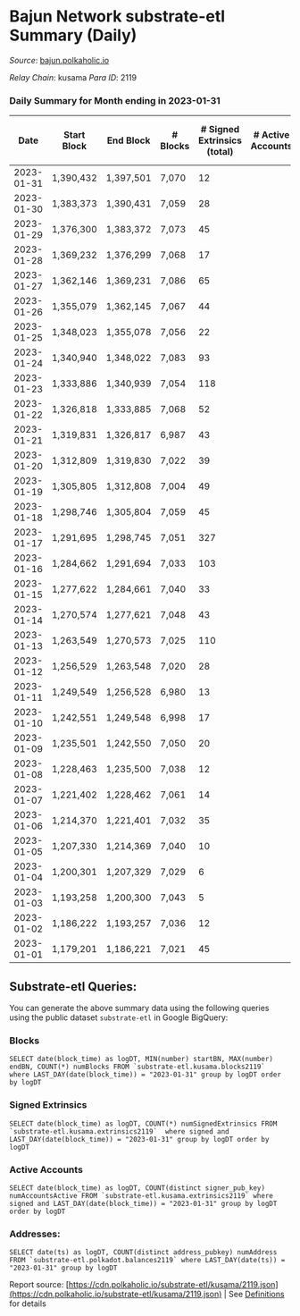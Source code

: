 # Bajun Network substrate-etl Summary (Daily)

_Source_: [bajun.polkaholic.io](https://bajun.polkaholic.io)

*Relay Chain*: kusama
*Para ID*: 2119



### Daily Summary for Month ending in 2023-01-31


| Date | Start Block | End Block | # Blocks | # Signed Extrinsics (total) | # Active Accounts | # Passive | # New | # Addresses with Balances | # Events | # Transfers | # XCM Transfers In | # XCM Transfers Out |
| ---- | ----------- | --------- | -------- | --------------------------- | ----------------- | --------- | ----- | ------------------------- | -------- | ----------- | ------------------ | ------------------- |
| 2023-01-31 | 1,390,432 | 1,397,501 | 7,070  | 12 |  | 9 | 7 | 4,244 | 14,229 | 11  |   |   |
| 2023-01-30 | 1,383,373 | 1,390,431 | 7,059  | 28 |  | 9 | 5 | 4,237 | 14,304 | 23  |   |   |
| 2023-01-29 | 1,376,300 | 1,383,372 | 7,073  | 45 |  | 18 | 11 | 4,232 | 14,440 | 38  |   |   |
| 2023-01-28 | 1,369,232 | 1,376,299 | 7,068  | 17 |  | 11 | 4 | 4,221 | 14,250 | 15  |   |   |
| 2023-01-27 | 1,362,146 | 1,369,231 | 7,086  | 65 |  | 17 | 24 | 4,217 | 14,612 | 62  |   |   |
| 2023-01-26 | 1,355,079 | 1,362,145 | 7,067  | 44 |  | 15 | 15 | 4,193 | 14,435 | 41  |   |   |
| 2023-01-25 | 1,348,023 | 1,355,078 | 7,056  | 22 |  | 18 | 14 | 4,178 | 14,275 | 21  |   |   |
| 2023-01-24 | 1,340,940 | 1,348,022 | 7,083  | 93 |  | 23 | 35 | 4,164 | 14,798 | 91  |   |   |
| 2023-01-23 | 1,333,886 | 1,340,939 | 7,054  | 118 |  | 34 | 34 | 4,129 | 14,887 | 107  |   |   |
| 2023-01-22 | 1,326,818 | 1,333,885 | 7,068  | 52 |  | 18 | 12 | 4,095 | 14,474 | 48  |   |   |
| 2023-01-21 | 1,319,831 | 1,326,817 | 6,987  | 43 |  | 23 | 15 | 4,083 | 14,265 | 39  |   |   |
| 2023-01-20 | 1,312,809 | 1,319,830 | 7,022  | 39 |  | 21 | 15 | 4,068 | 14,314 | 31  |   |   |
| 2023-01-19 | 1,305,805 | 1,312,808 | 7,004  | 49 |  | 25 | 19 | 4,053 | 14,348 | 45  |   |   |
| 2023-01-18 | 1,298,746 | 1,305,804 | 7,059  | 45 |  | 32 | 30 | 4,035 | 14,452 | 41  |   |   |
| 2023-01-17 | 1,291,695 | 1,298,745 | 7,051  | 327 |  | 94 | 151 | 4,005 | 16,411 | 320  |   |   |
| 2023-01-16 | 1,284,662 | 1,291,694 | 7,033  | 103 |  | 85 | 55 | 3,854 | 14,797 | 98  |   |   |
| 2023-01-15 | 1,277,622 | 1,284,661 | 7,040  | 33 |  | 24 | 11 | 3,799 | 14,304 | 30  |   |   |
| 2023-01-14 | 1,270,574 | 1,277,621 | 7,048  | 43 |  | 24 | 14 | 3,788 | 14,385 | 36  |   |   |
| 2023-01-13 | 1,263,549 | 1,270,573 | 7,025  | 110 |  | 71 | 43 | 3,774 | 14,800 | 101  |   |   |
| 2023-01-12 | 1,256,529 | 1,263,548 | 7,020  | 28 |  | 13 | 12 | 3,731 | 14,240 | 23  |   |   |
| 2023-01-11 | 1,249,549 | 1,256,528 | 6,980  | 13 |  | 8 | 3 | 3,720 | 14,048 | 11  |   |   |
| 2023-01-10 | 1,242,551 | 1,249,548 | 6,998  | 17 |  | 6 | 2 | 3,717 | 14,106 | 11  |   |   |
| 2023-01-09 | 1,235,501 | 1,242,550 | 7,050  | 20 |  | 10 | 5 | 3,715 | 14,234 | 15  |   |   |
| 2023-01-08 | 1,228,463 | 1,235,500 | 7,038  | 12 |  | 5 | 1 | 3,710 | 14,153 | 9  |   |   |
| 2023-01-07 | 1,221,402 | 1,228,462 | 7,061  | 14 |  | 2 |  | 3,709 | 14,210 | 9  |   |   |
| 2023-01-06 | 1,214,370 | 1,221,401 | 7,032  | 35 |  | 11 | 6 | 3,709 | 14,319 | 30  |   |   |
| 2023-01-05 | 1,207,330 | 1,214,369 | 7,040  | 10 |  | 1 | 1 | 3,703 | 14,149 | 8  |   |   |
| 2023-01-04 | 1,200,301 | 1,207,329 | 7,029  | 6 |  | 3 |  | 3,702 | 14,098 | 5  |   |   |
| 2023-01-03 | 1,193,258 | 1,200,300 | 7,043  | 5 |  | 1 |  | 3,702 | 14,120 | 1  |   |   |
| 2023-01-02 | 1,186,222 | 1,193,257 | 7,036  | 12 |  | 1 | 3 | 3,702 | 14,153 | 11  |   |   |
| 2023-01-01 | 1,179,201 | 1,186,221 | 7,021  | 45 |  | 2 | 13 | 3,699 | 14,342 | 43  |   |   |

## Substrate-etl Queries:
You can generate the above summary data using the following queries using the public dataset `substrate-etl` in Google BigQuery:


### Blocks
```
SELECT date(block_time) as logDT, MIN(number) startBN, MAX(number) endBN, COUNT(*) numBlocks FROM `substrate-etl.kusama.blocks2119`  where LAST_DAY(date(block_time)) = "2023-01-31" group by logDT order by logDT
```


### Signed Extrinsics
```
SELECT date(block_time) as logDT, COUNT(*) numSignedExtrinsics FROM `substrate-etl.kusama.extrinsics2119`  where signed and LAST_DAY(date(block_time)) = "2023-01-31" group by logDT order by logDT
```


### Active Accounts
```
SELECT date(block_time) as logDT, COUNT(distinct signer_pub_key) numAccountsActive FROM `substrate-etl.kusama.extrinsics2119` where signed and LAST_DAY(date(block_time)) = "2023-01-31" group by logDT order by logDT
```


### Addresses:
```
SELECT date(ts) as logDT, COUNT(distinct address_pubkey) numAddress FROM `substrate-etl.polkadot.balances2119` where LAST_DAY(date(ts)) = "2023-01-31" group by logDT
```



Report source: [https://cdn.polkaholic.io/substrate-etl/kusama/2119.json](https://cdn.polkaholic.io/substrate-etl/kusama/2119.json) | See [Definitions](/DEFINITIONS.md) for details
